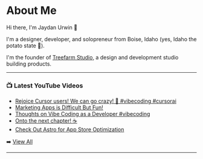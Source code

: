 # About Me

Hi there, I'm Jaydan Urwin 👋

I'm a designer, developer, and solopreneur from Boise, Idaho (yes, Idaho the potato state 🥔).

I'm the founder of [Treefarm Studio](https://treefarm.studio), a design and development studio building products.

--- 

### 📺 Latest YouTube Videos 
<!-- YOUTUBE:START -->
- [Rejoice Cursor users! We can go crazy! 🍾 #vibecoding  #cursorai](https://www.youtube.com/shorts/mDXw4iB4Yus)
- [Marketing Apps is Difficult But Fun!](https://www.youtube.com/shorts/pzuBN-dFbAs)
- [Thoughts on Vibe Coding as a Developer #vibecoding](https://www.youtube.com/shorts/y1LV7hZjePo)
- [Onto the next chapter! ☕️](https://www.youtube.com/shorts/VcBUf-sHSSc)
- [Check Out Astro for App Store Optimization](https://www.youtube.com/shorts/E2mkIm5DlF8)
<!-- YOUTUBE:END --> 

➡️ [View All](https://youtube.com/@JaydanUrwin) 

---

<!--
**jaydanurwin/jaydanurwin** is a ✨ _special_ ✨ repository because its `README.md` (this file) appears on your GitHub profile.

Here are some ideas to get you started:

- 🔭 I’m currently working on ...
- 🌱 I’m currently learning ...
- 👯 I’m looking to collaborate on ...
- 🤔 I’m looking for help with ...
- 💬 Ask me about ...
- 📫 How to reach me: ...
- 😄 Pronouns: ...
- ⚡ Fun fact: ...
-->
